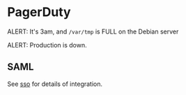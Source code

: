 # PagerDuty

ALERT: It's 3am, and `/var/tmp` is FULL on the Debian server

ALERT: Production is down.

## SAML

See [sso](../security/sso.md) for details of integration.

